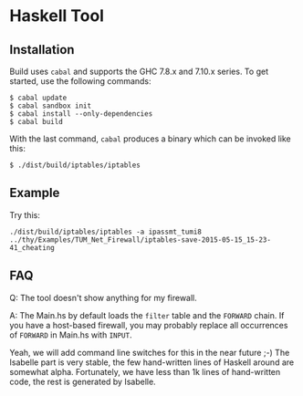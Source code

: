 Haskell Tool
============


## Installation

Build uses `cabal` and supports the GHC 7.8.x and 7.10.x series.
To get started, use the following commands:

```
$ cabal update
$ cabal sandbox init
$ cabal install --only-dependencies
$ cabal build
```

With the last command, `cabal` produces a binary which can be invoked like this:

```
$ ./dist/build/iptables/iptables
```


## Example

Try this:

```
./dist/build/iptables/iptables -a ipassmt_tumi8 ../thy/Examples/TUM_Net_Firewall/iptables-save-2015-05-15_15-23-41_cheating
```


## FAQ

Q: The tool doesn't show anything for my firewall.

A: The Main.hs by default loads the `filter` table and the `FORWARD` chain. If you have a host-based firewall, you may probably replace all occurrences of `FORWARD` in Main.hs with `INPUT`.


Yeah, we will add command line switches for this in the near future ;-) The Isabelle part is very stable, the few hand-written lines of Haskell around are somewhat alpha. Fortunately, we have less than 1k lines of hand-written code, the rest is generated by Isabelle.
